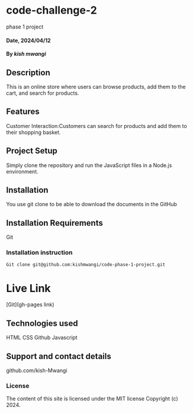 # code-challenge-2
phase 1 project

#### Date, 2024/04/12

#### By *kish mwangi*

## Description
This is an online store where users can browse products, add them to the cart, and search for products.

## Features

Customer Interaction:Customers can search for products and add them to their shopping basket.





## Project Setup
Simply clone the repository and run the JavaScript files in a Node.js environment.
## Installation
You use git clone to be able to download the documents in the GitHub

## Installation Requirements
Git

### Installation instruction
```
Git clone git@github.com:kishmwangi/code-phase-1-project.git

```

# Live Link
[Git](gh-pages link)

## Technologies used
HTML
CSS
Github
Javascript

## Support and contact details
github.com/kish-Mwangi

### License
The content of this site is licensed under the MIT license
Copyright (c) 2024.
